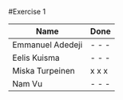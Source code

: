 #Exercise 1

| Name             | Done  |
|------------------| ------|
| Emmanuel Adedeji | - - - |
| Eelis Kuisma     | - - - |
| Miska Turpeinen  | x x x |
| Nam Vu           | - - - |
